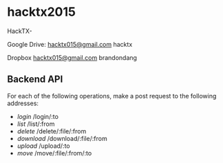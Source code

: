 # hacktx2015
HackTX-

Google Drive:
hacktx015@gmail.com
hacktx

Dropbox
hacktx015@gmail.com
brandondang
 
Backend API
-----------
For each of the following operations, make a post request to the following addresses:
- *login* /login/:to
- *list* /list/:from
- *delete* /delete/:file/:from
- *download* /download/:file/:from
- *upload* /upload/:to
- *move* /move/:file/:from/:to
